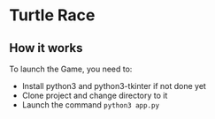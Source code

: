 # Turtle Race

## How it works
To launch the Game, you need to:
* Install python3 and python3-tkinter if not done yet
* Clone project and change directory to it
* Launch the command `python3 app.py`
